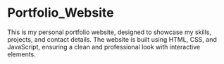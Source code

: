 # Portfolio_Website
This is my personal portfolio website, designed to showcase my skills, projects, and contact details. The website is built using HTML, CSS, and JavaScript, ensuring a clean and professional look with interactive elements.
